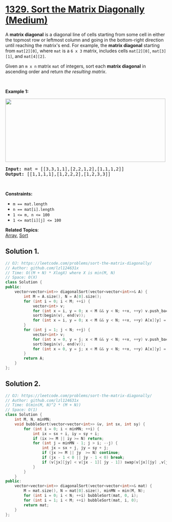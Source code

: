 # [1329. Sort the Matrix Diagonally (Medium)](https://leetcode.com/problems/sort-the-matrix-diagonally/submissions/)

<p>A <strong>matrix diagonal</strong> is a diagonal line of cells starting from some cell in either the topmost row or leftmost column and going in the bottom-right direction until reaching the matrix's end. For example, the <strong>matrix diagonal</strong> starting from <code>mat[2][0]</code>, where <code>mat</code> is a <code>6 x 3</code> matrix, includes cells <code>mat[2][0]</code>, <code>mat[3][1]</code>, and <code>mat[4][2]</code>.</p>

<p>Given an <code>m x n</code> matrix <code>mat</code> of integers, sort each <strong>matrix diagonal</strong> in ascending order and return <em>the resulting matrix</em>.</p>

<p>&nbsp;</p>
<p><strong>Example 1:</strong></p>
<img alt="" src="https://assets.leetcode.com/uploads/2020/01/21/1482_example_1_2.png" style="width: 500px; height: 198px;">
<pre><strong>Input:</strong> mat = [[3,3,1,1],[2,2,1,2],[1,1,1,2]]
<strong>Output:</strong> [[1,1,1,1],[1,2,2,2],[1,2,3,3]]
</pre>

<p>&nbsp;</p>
<p><strong>Constraints:</strong></p>

<ul>
	<li><code>m ==&nbsp;mat.length</code></li>
	<li><code>n ==&nbsp;mat[i].length</code></li>
	<li><code>1 &lt;= m, n&nbsp;&lt;= 100</code></li>
	<li><code>1 &lt;= mat[i][j] &lt;= 100</code></li>
</ul>


**Related Topics**:  
[Array](https://leetcode.com/tag/array/), [Sort](https://leetcode.com/tag/sort/)

## Solution 1.

```cpp
// OJ: https://leetcode.com/problems/sort-the-matrix-diagonally/
// Author: github.com/lzl124631x
// Time: O((M + N) * XlogX) where X is min(M, N) 
// Space: O(X)
class Solution {
public:
    vector<vector<int>> diagonalSort(vector<vector<int>>& A) {
        int M = A.size(), N = A[0].size();
        for (int i = 0; i < M; ++i) {
            vector<int> v;
            for (int x = i, y = 0; x < M && y < N; ++x, ++y) v.push_back(A[x][y]);
            sort(begin(v), end(v));
            for (int x = i, y = 0; x < M && y < N; ++x, ++y) A[x][y] = v[y];
        }
        for (int j = 1; j < N; ++j) {
            vector<int> v;
            for (int x = 0, y = j; x < M && y < N; ++x, ++y) v.push_back(A[x][y]);
            sort(begin(v), end(v));
            for (int x = 0, y = j; x < M && y < N; ++x, ++y) A[x][y] = v[x];
        }
        return A;
    }
};
```

## Solution 2.

```cpp
// OJ: https://leetcode.com/problems/sort-the-matrix-diagonally/
// Author: github.com/lzl124631x
// Time: O(min(M, N)^2 * (M + N))
// Space: O(1)
class Solution {
    int M, N, minMN;
    void bubbleSort(vector<vector<int>> &v, int sx, int sy) {
        for (int i = 0; i < minMN; ++i) {
            int ix = sx + i, iy = sy + i;
            if (ix >= M || iy >= N) return;
            for (int j = minMN - 1; j > i; --j) {
                int jx = sx + j, jy = sy + j;
                if (jx >= M || jy  >= N) continue;
                if (jx - 1 < 0 || jy - 1 < 0) break;
                if (v[jx][jy] < v[jx - 1][ jy - 1]) swap(v[jx][jy] ,v[jx - 1][ jy - 1]);
            }
        }
    }
public:
    vector<vector<int>> diagonalSort(vector<vector<int>>& mat) {
        M = mat.size(), N = mat[0].size(), minMN = min(M, N);
        for (int i = 0; i < N; ++i) bubbleSort(mat, 0, i);
        for (int i = 1; i < M; ++i) bubbleSort(mat, i, 0);            
        return mat;
    }
};
```